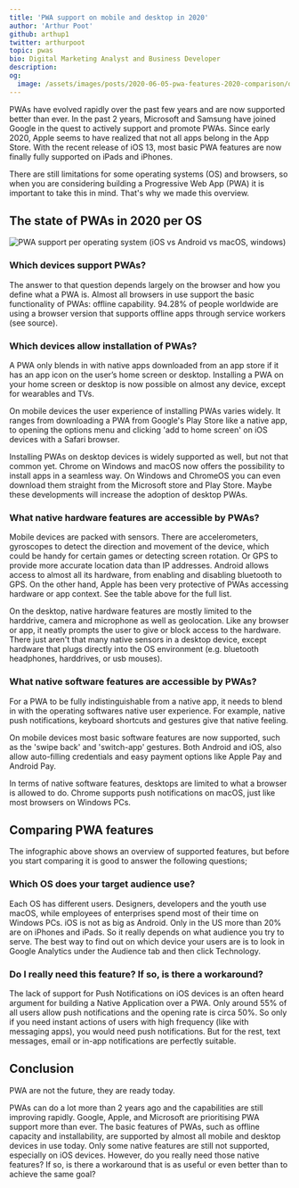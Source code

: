 ```yaml
---
title: 'PWA support on mobile and desktop in 2020'
author: 'Arthur Poot'
github: arthup1
twitter: arthurpoot
topic: pwas
bio: Digital Marketing Analyst and Business Developer
description:
og:
  image: /assets/images/posts/2020-06-05-pwa-features-2020-comparison/og-image.png
---
```


PWAs have evolved rapidly over the past few years and are now supported better
than ever. In the past 2 years, Microsoft and Samsung have joined Google in the
quest to actively support and promote PWAs. Since early 2020, Apple seems to
have realized that not all apps belong in the App Store. With the recent release
of iOS 13, most basic PWA features are now finally fully supported on iPads and
iPhones.

There are still limitations for some operating systems (OS) and browsers, so
when you are considering building a Progressive Web App (PWA) it is important to
take this in mind. That's why we made this overview.

<!--break-->

## The state of PWAs in 2020 per OS

![PWA support per operating system (iOS vs Android vs macOS, windows)](/assets/images/posts/2020-06-05-pwa-features-2020-comparison/infographic.png#@900-1800)

### Which devices support PWAs?

The answer to that question depends largely on the browser and how you define
what a PWA is. Almost all browsers in use support the basic functionality of
PWAs: offline capability. 94.28% of people worldwide are using a browser version
that supports offline apps through service workers (see source).

### Which devices allow installation of PWAs?

A PWA only blends in with native apps downloaded from an app store if it has an
app icon on the user’s home screen or desktop. Installing a PWA on your home
screen or desktop is now possible on almost any device, except for wearables and
TVs.

On mobile devices the user experience of installing PWAs varies widely. It
ranges from downloading a PWA from Google's Play Store like a native app, to
opening the options menu and clicking 'add to home screen' on iOS devices with a
Safari browser.

Installing PWAs on desktop devices is widely supported as well, but not that
common yet. Chrome on Windows and macOS now offers the possibility to install
apps in a seamless way. On Windows and ChromeOS you can even download them
straight from the Microsoft store and Play Store. Maybe these developments will
increase the adoption of desktop PWAs.

### What native hardware features are accessible by PWAs?

Mobile devices are packed with sensors. There are accelerometers, gyroscopes to
detect the direction and movement of the device, which could be handy for
certain games or detecting screen rotation. Or GPS to provide more accurate
location data than IP addresses. Android allows access to almost all its
hardware, from enabling and disabling bluetooth to GPS. On the other hand, Apple
has been very protective of PWAs accessing hardware or app context. See the
table above for the full list.

On the desktop, native hardware features are mostly limited to the harddrive,
camera and microphone as well as geolocation. Like any browser or app, it neatly
prompts the user to give or block access to the hardware. There just aren't that
many native sensors in a desktop device, except hardware that plugs directly
into the OS environment (e.g. bluetooth headphones, harddrives, or usb mouses).

### What native software features are accessible by PWAs?

For a PWA to be fully indistinguishable from a native app, it needs to blend in
with the operating softwares native user experience. For example, native push
notifications, keyboard shortcuts and gestures give that native feeling.

On mobile devices most basic software features are now supported, such as the
'swipe back' and 'switch-app' gestures. Both Android and iOS, also allow
auto-filling credentials and easy payment options like Apple Pay and Android
Pay.

In terms of native software features, desktops are limited to what a browser is
allowed to do. Chrome supports push notifications on macOS, just like most
browsers on Windows PCs.

## Comparing PWA features

The infographic above shows an overview of supported features, but before you
start comparing it is good to answer the following questions;

### Which OS does your target audience use?

Each OS has different users. Designers, developers and the youth use macOS,
while employees of enterprises spend most of their time on Windows PCs. iOS is
not as big as Android. Only in the US more than 20% are on iPhones and iPads. So
it really depends on what audience you try to serve. The best way to find out on
which device your users are is to look in Google Analytics under the Audience
tab and then click Technology.

### Do I really need this feature? If so, is there a workaround?

The lack of support for Push Notifications on iOS devices is an often heard
argument for building a Native Application over a PWA. Only around 55% of all
users allow push notifications and the opening rate is circa 50%. So only if you
need instant actions of users with high frequency (like with messaging apps),
you would need push notifications. But for the rest, text messages, email or
in-app notifications are perfectly suitable.

## Conclusion

PWA are not the future, they are ready today.

PWAs can do a lot more than 2 years ago and the capabilities are still improving
rapidly. Google, Apple, and Microsoft are prioritising PWA support more than
ever. The basic features of PWAs, such as offline capacity and installability,
are supported by almost all mobile and desktop devices in use today. Only some
native features are still not supported, especially on iOS devices. However, do
you really need those native features? If so, is there a workaround that is as
useful or even better than to achieve the same goal?
